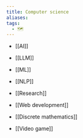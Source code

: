 ```yaml
---
title: Computer science
aliases: 
tags:
  - 🗺️
---
```


- [[AI]]
- [[LLM]]
- [[ML]]
- [[NLP]]
- [[Research]]
- [[Web development]]

- [[Discrete mathematics]]
- [[Video game]]
